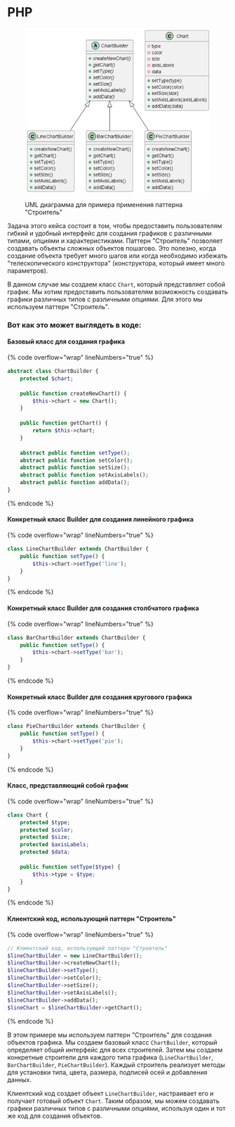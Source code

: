 # PHP

<figure><img src="../../../../../.gitbook/assets/image (3) (1) (1) (1) (1) (1) (1) (1) (1) (1).png" alt=""><figcaption><p>UML диаграмма для примера применения паттерна "Строитель"</p></figcaption></figure>

Задача этого кейса состоит в том, чтобы предоставить пользователям гибкий и удобный интерфейс для создания графиков с различными типами, опциями и характеристиками. Паттерн "Строитель" позволяет создавать объекты сложных объектов пошагово. Это полезно, когда создание объекта требует много шагов или когда необходимо избежать "телескопического конструктора" (конструктора, который имеет много параметров).

В данном случае мы создаем класс `Chart`, который представляет собой график. Мы хотим предоставить пользователям возможность создавать графики различных типов с различными опциями. Для этого мы используем паттерн "Строитель".

### Вот как это может выглядеть в коде:&#x20;

#### Базовый класс для создания графика

{% code overflow="wrap" lineNumbers="true" %}
```php
abstract class ChartBuilder {
    protected $chart;

    public function createNewChart() {
        $this->chart = new Chart();
    }

    public function getChart() {
        return $this->chart;
    }

    abstract public function setType();
    abstract public function setColor();
    abstract public function setSize();
    abstract public function setAxisLabels();
    abstract public function addData();
}
```
{% endcode %}

#### Конкретный класс Builder для создания линейного графика

{% code overflow="wrap" lineNumbers="true" %}
```php
class LineChartBuilder extends ChartBuilder {
    public function setType() {
        $this->chart->setType('line');
    }
}
```
{% endcode %}

#### Конкретный класс Builder для создания столбчатого графика

{% code overflow="wrap" lineNumbers="true" %}
```php
class BarChartBuilder extends ChartBuilder {
    public function setType() {
        $this->chart->setType('bar');
    }
}
```
{% endcode %}

#### Конкретный класс Builder для создания кругового графика

{% code overflow="wrap" lineNumbers="true" %}
```php
class PieChartBuilder extends ChartBuilder {
    public function setType() {
        $this->chart->setType('pie');
    }
}
```
{% endcode %}

#### Класс, представляющий собой график

{% code overflow="wrap" lineNumbers="true" %}
```php
class Chart {
    protected $type;
    protected $color;
    protected $size;
    protected $axisLabels;
    protected $data;

    public function setType($type) {
        $this->type = $type;
    }
}
```
{% endcode %}

#### Клиентский код, использующий паттерн "Строитель"

{% code overflow="wrap" lineNumbers="true" %}
```php
// Клиентский код, использующий паттерн "Строитель"
$lineChartBuilder = new LineChartBuilder();
$lineChartBuilder->createNewChart();
$lineChartBuilder->setType();
$lineChartBuilder->setColor();
$lineChartBuilder->setSize();
$lineChartBuilder->setAxisLabels();
$lineChartBuilder->addData();
$lineChart = $lineChartBuilder->getChart();
```
{% endcode %}

В этом примере мы используем паттерн "Строитель" для создания объектов графика. Мы создаем базовый класс `ChartBuilder`, который определяет общий интерфейс для всех строителей. Затем мы создаем конкретные строители для каждого типа графика (`LineChartBuilder`, `BarChartBuilder`, `PieChartBuilder`). Каждый строитель реализует методы для установки типа, цвета, размера, подписей осей и добавления данных.

Клиентский код создает объект `LineChartBuilder`, настраивает его и получает готовый объект `Chart`. Таким образом, мы можем создавать графики различных типов с различными опциями, используя один и тот же код для создания объектов.
